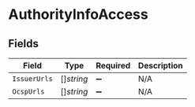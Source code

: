 # AuthorityInfoAccess


## Fields

| Field              | Type               | Required           | Description        |
| ------------------ | ------------------ | ------------------ | ------------------ |
| `IssuerUrls`       | []*string*         | :heavy_minus_sign: | N/A                |
| `OcspUrls`         | []*string*         | :heavy_minus_sign: | N/A                |